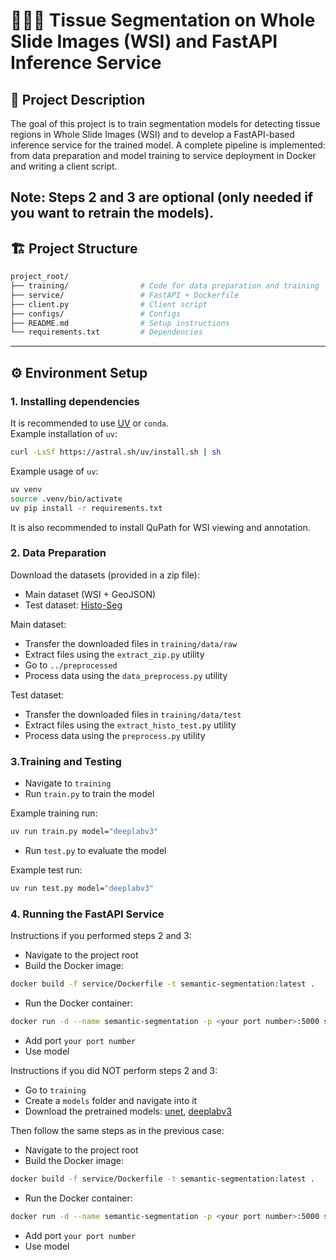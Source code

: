 # 🧪🔬🤖 Tissue Segmentation on Whole Slide Images (WSI) and FastAPI Inference Service

## 📌 Project Description
The goal of this project is to train segmentation models for detecting tissue regions in Whole Slide Images (WSI) and to develop a FastAPI-based inference service for the trained model.
A complete pipeline is implemented: from data preparation and model training to service deployment in Docker and writing a client script.

Note: Steps 2 and 3 are optional (only needed if you want to retrain the models).
---

## 🏗️ Project Structure
```bash
project_root/
├── training/                # Code for data preparation and training
├── service/                 # FastAPI + Dockerfile
├── client.py                # Client script
├── configs/                 # Configs
├── README.md                # Setup instructions
└── requirements.txt         # Dependencies
```

---

## ⚙️ Environment Setup

### 1. Installing dependencies
It is recommended to use [UV](https://docs.astral.sh/uv/) or `conda`.  
Example installation of `uv`:
```bash
curl -LsSf https://astral.sh/uv/install.sh | sh
```

Example usage of `uv`:
```bash
uv venv
source .venv/bin/activate
uv pip install -r requirements.txt
```

It is also recommended to install QuPath for WSI viewing and annotation.


### 2. Data Preparation
Download the datasets (provided in a zip file):
- Main dataset (WSI + GeoJSON)
- Test dataset: [Histo-Seg](https://data.mendeley.com/datasets/vccj8mp2cg/1)

Main dataset:
- Transfer the downloaded files in `training/data/raw`
- Extract files using the `extract_zip.py` utility
- Go to `../preprocessed`
- Process data using the `data_preprocess.py` utility

Test dataset:
- Transfer the downloaded files in `training/data/test`
- Extract files using the `extract_histo_test.py` utility
- Process data using the `preprocess.py` utility

### 3.Training and Testing
- Navigate to `training`
- Run `train.py` to train the model

Example training run:
```bash
uv run train.py model="deeplabv3"
```

- Run `test.py` to evaluate the model

Example test run:
```bash
uv run test.py model="deeplabv3"
```


### 4. Running the FastAPI Service
Instructions if you performed steps 2 and 3:
- Navigate to the project root
- Build the Docker image:
```bash
docker build -f service/Dockerfile -t semantic-segmentation:latest .
```
- Run the Docker container:
```bash
docker run -d --name semantic-segmentation -p <your port number>:5000 semantic-segmentation:latest
```
- Add port `your port number`
- Use model




Instructions if you did NOT perform steps 2 and 3:
- Go to `training`
- Create a `models` folder and navigate into it
- Download the pretrained models: 
[unet](https://drive.google.com/file/d/1c_ZwHinynT-qnC12o1-leySzNcZp1Bxa/view?usp=drive_link), 
[deeplabv3](https://drive.google.com/file/d/15Bn2ASY_UYJjsZeivyXJmVZvsX2Ch4Bp/view?usp=drive_link)

Then follow the same steps as in the previous case:
- Navigate to the project root
- Build the Docker image:
```bash
docker build -f service/Dockerfile -t semantic-segmentation:latest .
```
- Run the Docker container:
```bash
docker run -d --name semantic-segmentation -p <your port number>:5000 semantic-segmentation:latest
```
- Add port `your port number`
- Use model